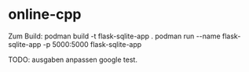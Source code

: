# online-cpp
Zum Build: 
podman  build -t flask-sqlite-app .
podman run --name flask-sqlite-app -p 5000:5000 flask-sqlite-app

TODO:
ausgaben anpassen
google test.
